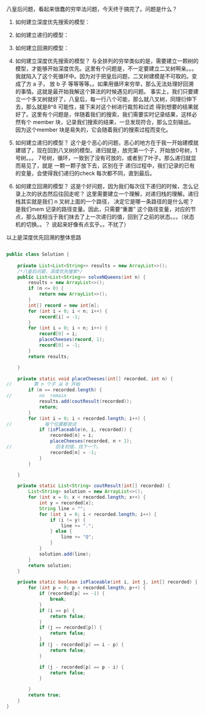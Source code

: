 八皇后问题，看起来很蠢的穷举法问题，今天终于搞完了。问题是什么？ 
1. 如何建立深度优先搜索的模型：
2. 如何建立递归的模型：
3. 如何建立回溯的模型：

1. 如何建立深度优先搜索的模型？
   与全排列的穷举类似的是，需要建立一颗树的模型，才能够开始深度优先。这里有个问题是，不一定要建立二叉树啊亲。。。我就陷入了这个死循环中。因为对于把皇后问题，二叉树建模是不可取的。变成了方 a 子， 放 b 子 等等等等。。如果用循环来穷举，那么无法处理好回溯的事情。这就是最开始我解这个算法的时候遇见的问题。
   事实上，我们只要建立一个多叉树就好了，八皇后，每一行八个可能，那么就八叉树，同理衍伸下去，那么就是8^8 可能性，接下来对这个树进行裁剪和过滤 得到想要的结果就好了。这里有个问题是，伴随着我们的搜索，我们需要实时记录结果，这样必然有个 member 块，记录我们搜索的结果，一旦发现符合，那么立刻输出。因为这个member 块是易失的，它会随着我们的搜索过程而变化。

2. 如何建立递归的模型？
   这个是个恶心的问题，恶心的地方在于我一开始建模就建错了，现在回到八叉树的模型。递归就是，放完第一个子，开始放0号树，1号树。。。 7号树，循环，一致到了没有可放的，或者到了叶子。那么递归就显而易见了，就是 一颗一颗子放下去，区别在于 递归过程中，我们记录的已有的变量，会使得我们递归的check 每次都不同，直到最后。

3. 如何建立回溯的模型？
   这是个好问题，因为我们每次往下递归的时候，怎么记录上次的状态然后往回走呢？
   这里需要建立一个理解，对递归栈的理解。递归栈其实就是我们 n 叉树上面的一个路径， 决定它是哪一条路径的是什么呢？ 是我们mem 记录的路径变量。因此，只需要“重置” 这个路径变量，对应的节点，那么就相当于我们抹去了上一次递归的值，回到了之前的状态。。。（状态机的切换。。？ 说起来好像有点玄乎。。不扰了）

以上是深度优先回溯的整体思路



```java

public class Solution {
    
    private List<List<String>> results = new ArrayList<>();
    /*八皇后问题，深度优先搜索*/
    public List<List<String>> solveNQueens(int n) {
        results = new ArrayList<>();
        if (n <= 0) {
            return new ArrayList<>();
        }
        int[] record = new int[n];
        for (int i = 0; i < n; i++) {
            record[i] = -1;
        }
        for (int i = 0; i < n; i++) {
            record[0] = i;
            placeCheeses(record, 1);
            record[0] = -1;
        }
        return results;

    }

    private static void placeCheeses(int[] recorded, int n) {
//        第 n 个子 从 0 开始
        if (n == recorded.length) {
//          no  remain
            results.add(coutResult(recorded));
            return;
        }
        for (int i = 0; i < recorded.length; i++) {
//            每个位置都尝试
            if (isPlaceable(n, i, recorded)) {
                recorded[n] = i;
                placeCheeses(recorded, n + 1);
//                回复初值，找下一个。
                recorded[n] = -1;
            }
        }

    }

    private static List<String> coutResult(int[] recorded) {
        List<String> solution = new ArrayList<>();
        for (int x = 0; x < recorded.length; x++) {
            int y = recorded[x];
            String line = "";
            for (int i = 0; i < recorded.length; i++) {
                if (i != y) {
                    line += ".";
                } else {
                    line += "Q";
                }
            }
            solution.add(line);
        }
        return solution;
    }

    private static boolean isPlaceable(int i, int j, int[] recorded) {
        for (int p = 0; p < recorded.length; p++) {
            if (recorded[p] == -1) {
                break;
            }
            if (i == p) {
                return false;
            }
            if (j == recorded[p]) {
                return false;
            }
            if (j - recorded[p] == i - p) {
                return false;
            }

            if (j - recorded[p] == p - i) {
                return false;
            }

        }
        return true;
    }
}

```
